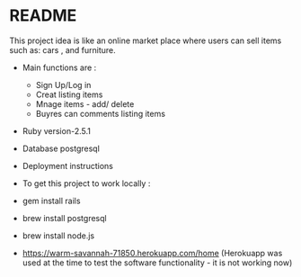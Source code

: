 # README

This project idea is like an online market place where users can sell items such as:
cars , and furniture.

* Main functions are :
   * Sign Up/Log in
   * Creat listing items
   * Mnage items - add/ delete
   * Buyres can comments listing items
  
* Ruby version-2.5.1

* Database postgresql

* Deployment instructions
* To get this project to work locally :
* gem install rails
* brew install postgresql
* brew install node.js

* https://warm-savannah-71850.herokuapp.com/home (Herokuapp was used at the time to test the software functionality - it is not working now)
